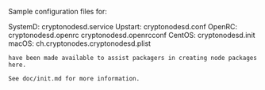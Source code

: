 Sample configuration files for:

SystemD: cryptonodesd.service
Upstart: cryptonodesd.conf
OpenRC:  cryptonodesd.openrc
         cryptonodesd.openrcconf
CentOS:  cryptonodesd.init
macOS:    ch.cryptonodes.cryptonodesd.plist
```
have been made available to assist packagers in creating node packages here.

See doc/init.md for more information.
